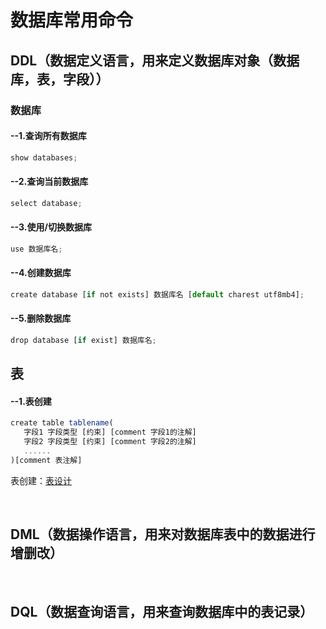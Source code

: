 # 数据库常用命令

<p> 
  
## DDL（数据定义语言，用来定义数据库对象（数据库，表，字段））
### 数据库
#### --1.查询所有数据库
```jsx title="src/components/HelloDocusaurus.js"
show databases;
```
#### --2.查询当前数据库
```jsx title="src/components/HelloDocusaurus.js"
select database;
```
#### --3.使用/切换数据库
```jsx title="src/components/HelloDocusaurus.js"
use 数据库名;
```
#### --4.创建数据库
```jsx title="src/components/HelloDocusaurus.js"
create database [if not exists] 数据库名 [default charest utf8mb4];
```
#### --5.删除数据库
```jsx title="src/components/HelloDocusaurus.js"
drop database [if exist] 数据库名;
```

## 表
#### --1.表创建
```jsx title="src/components/HelloDocusaurus.js"
create table tablename(
   字段1 字段类型 [约束] [comment 字段1的注解]
   字段2 字段类型 [约束] [comment 字段2的注解]
   ......
)[comment 表注解]
```
 表创建：[表设计](document/resource/mysql_DDL1.png)

<br>

## DML（数据操作语言，用来对数据库表中的数据进行增删改）

<br>

## DQL（数据查询语言，用来查询数据库中的表记录）

